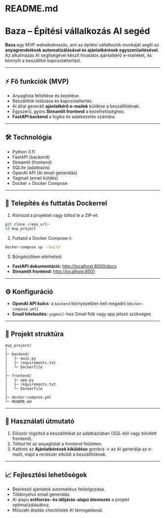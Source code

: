 # README.md

# Baza – Építési vállalkozás AI segéd

**Baza** egy MVP webalkalmazás, ami az építési vállalkozók munkáját segíti az **anyagrendelések automatizálásával és ajánlatkérések egyszerűsítésével**.
Az alkalmazás AI segítségével készít hivatalos ajánlatkérő e-maileket, és könnyíti a beszállítói kapcsolattartást.

---

## ⚡ Fő funkciók (MVP)

* Anyaglista feltöltése és kezelése.
* Beszállítók listázása és kapcsolattartás.
* AI által generált **ajánlatkérő e-mailek** küldése a beszállítóknak.
* Egyszerű, gyors **Streamlit frontend** a kezelhetőséghez.
* **FastAPI backend** a logika és adatkezelés számára.

---

## 🛠️ Technológia

* Python 3.11
* FastAPI (backend)
* Streamlit (frontend)
* SQLite (adatbázis)
* OpenAI API (AI email generálás)
* Yagmail (email küldés)
* Docker + Docker Compose

---

## 🚀 Telepítés és futtatás Dockerrel

1. Klónozd a projektet vagy töltsd le a ZIP-et:

```bash
git clone <repo_url>
cd mvp_project
```

2. Futtasd a Docker Compose-t:

```bash
docker-compose up --build
```

3. Böngészőben elérheted:

* **FastAPI dokumentáció:** [http://localhost:8000/docs](http://localhost:8000/docs)
* **Streamlit frontend:** [http://localhost:8501](http://localhost:8501)

---

## ⚙️ Konfiguráció

* **OpenAI API kulcs**: a `backend` környezetben kell megadni (`docker-compose.yml`)
* **Email hitelesítés**: `yagmail`-hez Gmail fiók vagy app jelszó szükséges

---

## 📂 Projekt struktúra

```
mvp_project/
│
├─ backend/
│   ├─ main.py
│   ├─ requirements.txt
│   └─ Dockerfile
│
├─ frontend/
│   ├─ app.py
│   ├─ requirements.txt
│   └─ Dockerfile
│
├─ docker-compose.yml
└─ README.md
```

---

## 📝 Használati útmutató

1. Először rögzítsd a beszállítókat az adatbázisban (SQL-ből vagy bővített frontend).
2. Töltsd fel az anyaglistát a frontend felületen.
3. Kattints az **Ajánlatkérések kiküldése** gombra → az AI generálja az e-mailt, majd a rendszer elküldi a beszállítóknak.

---

## 📈 Fejlesztési lehetőségek

* Beérkező ajánlatok automatikus feldolgozása.
* Többnyelvű email generálás.
* AI alapú **erőforrás- és időjárás-alapú ütemezés** a projekt optimalizálásához.
* Műszaki átadás checklistek AI támogatással.
